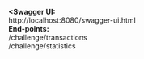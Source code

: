 **<Swagger UI:<br/>** 
    http://localhost:8080/swagger-ui.html
**<br/>End-points:**
<br/>/challenge/transactions
<br/>/challenge/statistics